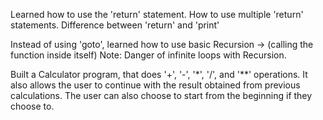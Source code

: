 Learned how to use the 'return' statement.
How to use multiple 'return' statements.
Difference between 'return' and 'print'

Instead of using 'goto', learned how to use basic Recursion -> (calling the function inside itself)
Note: Danger of infinite loops with Recursion.

Built a Calculator program, that does '+', '-', '*', '/', and '**' operations. It also allows the user to continue with the result obtained from previous calculations.
The user can also choose to start from the beginning if they choose to.                                                               

